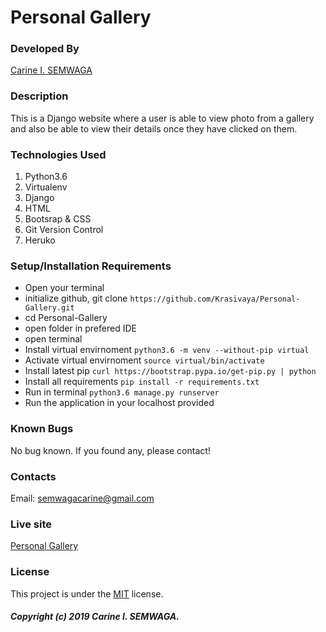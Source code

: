 # Personal Gallery

### Developed By
[Carine I. SEMWAGA](https://github.com/Krasivaya)

### Description
This is a Django website where a user is able to view photo from a gallery and also be able to view their details once they have clicked on them.

### Technologies Used

1. Python3.6
2. Virtualenv
3. Django 
4. HTML
5. Bootsrap & CSS
6. Git Version Control
7. Heruko

### Setup/Installation Requirements

* Open your terminal
* initialize github, git clone ` https://github.com/Krasivaya/Personal-Gallery.git `
* cd Personal-Gallery
* open folder in prefered IDE
* open terminal
* Install virtual envirnoment ` python3.6 -m venv --without-pip virtual `
* Activate virtual envirnoment `source virtual/bin/activate`
* Install latest pip `curl https://bootstrap.pypa.io/get-pip.py | python`
* Install all requirements `pip install -r requirements.txt`
* Run in terminal `python3.6 manage.py runserver`
* Run the application in your localhost provided

### Known Bugs
No bug known. If you found any, please contact!

### Contacts
Email: semwagacarine@gmail.com

### Live site
[Personal Gallery](https://krasivaya-personal-gallery.herokuapp.com/) 

### License
This project is under the [MIT](https://github.com/Krasivaya/github/blob/master/LICENSE) license.

##### Copyright (c) 2019 Carine I. SEMWAGA.